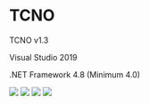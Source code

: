 # TCNO
  <p>TCNO v1.3</p>
  <p>Visual Studio 2019</p>
  <p>.NET Framework 4.8 (Minimum 4.0)</p>
  <img src="https://www.photo.herominyum.com/resimler/2019/12/04/X35P.png"></>
  <img src="https://www.photo.herominyum.com/resimler/2019/12/04/XTo1.png"></>
  <img src="https://www.photo.herominyum.com/resimler/2019/12/04/Xuqn.png"></>
  <img src="https://www.photo.herominyum.com/resimler/2019/09/15/9d9M.png"></>

